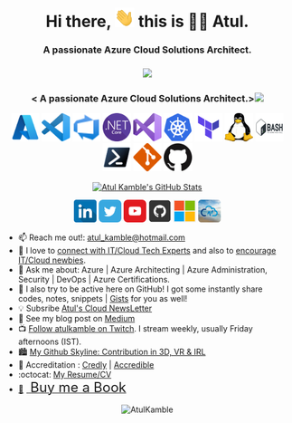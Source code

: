 <!-- Atul Kamble | GitHub Profile -->
<h1 align="center"> Hi there, <img src="https://github.com/atulkamble/atulkamble/blob/main/gif/hello.gif" width="35" alt="hi"> this is 👨‍💻 Atul.</h1>
<h3 align="center">A passionate Azure Cloud Solutions Architect.</h3>
<h3 align="center"><a href="https://github.com/DenverCoder1/readme-typing-svg"><img src="https://readme-typing-svg.herokuapp.com?color=%23F70000&lines=Azure+Cloud+Solutions+Architect."></a></h3>

<h3 align="center">< A passionate Azure Cloud Solutions Architect.><img src="https://readme-typing-svg.herokuapp.com?color=%23F70000&lines=Azure+Cloud+Solutions+Architect."></a></h3>

<p align="center">
<img src="https://github.com/atulkamble/atulkamble/blob/main/Logo/azure.png" alt="Azure" width="50" height="50"/>
<img src="https://github.com/atulkamble/atulkamble/blob/main/Logo/vscode.svg" alt="Visual Studio Code" width="50" height="50"/>
<img src="https://github.com/atulkamble/atulkamble/blob/main/Logo/azure-devops.svg" alt="Azure DevOps" width="50" height="50"/>
<img src="https://github.com/atulkamble/atulkamble/blob/main/Logo/dotnet-core.svg" alt=".NET Core" width="50" height="50"/>
<img src="https://github.com/atulkamble/atulkamble/blob/main/Logo/visual-studio.svg" alt="Visual Studio" width="50" height="50"/>
<img src="https://github.com/atulkamble/atulkamble/blob/main/Logo/kubernetes.svg" alt="Kubernetes" width="50" height="50"/>
<img src="https://github.com/atulkamble/atulkamble/blob/main/Logo/terraform.png" alt="Terraform" width="50" height="50"/>
<img src="https://github.com/atulkamble/atulkamble/blob/main/Logo/linux.svg" alt="Linux" width="50" height="50"/>
<img src="https://github.com/atulkamble/atulkamble/blob/main/Logo/bash.svg" alt="Bash" width="50" height="50"/>
<img src="https://github.com/atulkamble/atulkamble/blob/main/Logo/powershell.png" alt="Powershell" width="50" height="50"/>  
<img src="https://github.com/atulkamble/atulkamble/blob/main/Logo/git.svg" alt="Git" width="50" height="50"/>
<img src="https://github.com/atulkamble/atulkamble/blob/main/Logo/github.png" alt="GitHub" width="50" height="50"/>  
</p>

<p align="center"> 
<a href="https://github.com/atulkamble/atulkamble">
<img align="center" src="https://github-readme-stats.vercel.app/api?username=atulkamble&show_icons=true&line_height=27&count_private=true&title_color=ffffff&text_color=c9cacc&icon_color=2bbc8a&bg_color=1d1f21" alt="Atul Kamble's GitHub Stats" />
</a>  
</p>

<!--  
**Founder & CEO, 💻☁️ [@Cloudnautic](http://cloudnautic.in).** <br />
**Alumni 🎓 [Pune University](http://www.unipune.ac.in/), [Shivaji University](http://www.unishivaji.ac.in/) | India.**
<br />
-->


<p align="center">
  <a href="https://www.linkedin.com/in/atuljkamble/"><img src="https://github.com/atulkamble/atulkamble/blob/main/icons/linkedin.png" width="40" height="40"></a>
  <a href="https://twitter.com/atul_kamble"><img src="https://github.com/atulkamble/atulkamble/blob/main/icons/twitter.png" width="40" height="40"></a>
  <a href="https://www.youtube.com/channel/UCozWfiSWpO4JZhMrASYyZ2w"><img src="https://github.com/atulkamble/atulkamble/blob/main/icons/youtube.png" width="40" height="40"></a>
  <a href="https://www.github.com/in/atulkamble/"><img src="https://github.com/atulkamble/atulkamble/blob/main/icons/github.png" width="40" height="40"></a>
  <a href="https://docs.microsoft.com/en-us/users/atulkamble/"><img src="https://github.com/atulkamble/atulkamble/blob/main/icons/Microsoft-Learn.png" width="40" height="40"></a>
  <a href="https://thecloudnautic.com/"><img src="https://github.com/atulkamble/atulkamble/blob/main/icons/cloudnautic.jpg" width="40" height="40"></a>  
</p>

- 📫 Reach me out!: atul_kamble@hotmail.com
- 🌱 I love to [connect with IT/Cloud Tech Experts](https://www.linkedin.com/in/atuljkamble) and also to [encourage IT/Cloud newbies](https://www.linkedin.com/groups/12456663/).
- 💬 Ask me about: Azure | Azure Architecting | Azure Administration, Security | DevOps | Azure Certifications.
- 🔭 I also try to be active here on GitHub! I got some instantly share codes, notes, snippets | [Gists](https://gist.github.com/atulkamble) for you as well!
- 💡 Subsribe [Atul's Cloud NewsLetter](https://www.getrevue.co/profile/atulkamble?via=twitter-profile)
- 🎯 See my blog post on [Medium](https://atul-kamble.medium.com) <!-- [Ghost](https://atulkamble.ghost.io/) | [DEV.to](https://dev.to/atulkamble) | [Medium](https://atuljkamble.medium.com) -->
- 📺 [Follow atulkamble on Twitch](https://twitch.tv/atulkamble). I stream weekly, usually Friday afternoons (IST).
- 🏙️ [My Github Skyline: Contribution in 3D, VR & IRL](https://skyline.github.com/atulkamble/2021)
- 🥇 Accreditation : [Credly](https://www.credly.com/users/atulkamble) | [Accredible](https://www.credential.net/profile/atuljaywantkamble/wallet)
- :octocat: [My Resume/CV](https://github.com/atulkamble/atulkamble/blob/master/AtulKamble.pdf)
- <link href="https://fonts.googleapis.com/css?family=Cookie" rel="stylesheet"><a class="bmc-button" target="_blank" href="https://www.buymeacoffee.com/AtulKamble">📕<span style="margin-left:5px;font-size:24px !important;"> Buy me a Book</span></a>  

<p align="center"> 
<a><img align="center" src="https://github-readme-stats.vercel.app/api/top-langs?username=atulkamble&langs_count=10&show_icons=true&locale=en&layout=compact&theme=highcontrast" alt="AtulKamble" width="350"/></a>
</p>

<!-- 
<p align="center"><a href="https://github.com/atulkamble">
  <img align="center" src="https://github.com/atulkamble/atulkamble/blob/main/icons/GitHubCover.png" alt="" />
</a></p> 

## 👨‍💻 Most Used Languages:
<a><img align="center" src="https://github-readme-stats.vercel.app/api/top-langs?username=atulkamble&langs_count=10&show_icons=true&locale=en&layout=compact&theme=highcontrast" alt="AtulKamble" width="350"/></a>


<p align="center"> 
<a href="https://github.com/atulkamble/atulkamble">
<img align="center" src="https://github-readme-stats.vercel.app/api/top-langs/?username=atulkamble&hide=java,html&title_color=ffffff&text_color=c9cacc&icon_color=2bbc8a&bg_color=1d1f21" /></a>
</a>  
</p>

## 📚 Latest Blog Articles 
- [Azure CLI Commands](https://atulkamble.ghost.io/azure-cli-commands)
- [Terraform-Commands-Cheatsheet](https://atul-kamble.medium.com/terraform-commands-cheatsheet-d64b8e8ab35)
- [Aviatrix ACE (Aviatrix Certified Engineer) Multi-Cloud Networking Associate Exam Study Notes](https://atulkamble.github.io/AviatrixACE/)
- [Last Hour Study Notes| AZ-900 Exam (Updated Sept 2020)](https://atuljkamble.medium.com/last-hour-study-az-900-exam-42fdffec558f)
- [AZ-900 | Study Notes](https://atuljkamble.medium.com/az-900-study-notes-233f120a075c)

## ✨ MSLearn Favorites Learning Paths
* [Exam AZ-303: Microsoft Azure Architect Technologies - Study Path](https://docs.microsoft.com/en-us/learn/certifications/exams/az-303)
* [Exam AZ-304: Microsoft Azure Architect Design - Study Path](https://docs.microsoft.com/en-us/learn/certifications/exams/az-304)

## 📈 Github Streak Stats:
<p align="center"><a href="https://github.com/atulkamble">
  <img align="center" src="https://github-readme-streak-stats.herokuapp.com/?user=atulkamble&theme=dark" alt="Atul Kamble's GitHub Streak Stats" />
</a></p>

## 📈 Github Activity Graph:
[![Atul Kamble's Github Activity Graph](https://activity-graph.herokuapp.com/graph?username=atulkamble&theme=react-dark)](https://github.com/atulkamble/github-readme-activity-graph)<br />  
-->



